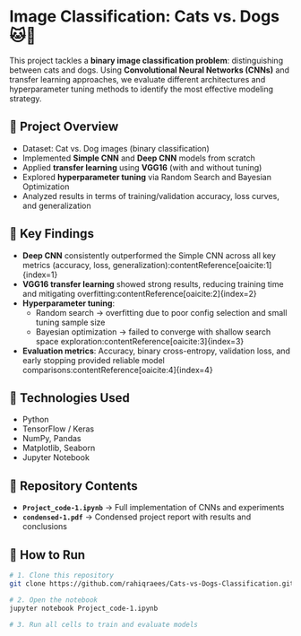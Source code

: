 # Image Classification: Cats vs. Dogs 🐱🐶

This project tackles a **binary image classification problem**: distinguishing between cats and dogs. Using **Convolutional Neural Networks (CNNs)** and transfer learning approaches, we evaluate different architectures and hyperparameter tuning methods to identify the most effective modeling strategy.

## 🔹 Project Overview
- Dataset: Cat vs. Dog images (binary classification)  
- Implemented **Simple CNN** and **Deep CNN** models from scratch  
- Applied **transfer learning** using **VGG16** (with and without tuning)  
- Explored **hyperparameter tuning** via Random Search and Bayesian Optimization  
- Analyzed results in terms of training/validation accuracy, loss curves, and generalization  

## 🔹 Key Findings
- **Deep CNN** consistently outperformed the Simple CNN across all key metrics (accuracy, loss, generalization):contentReference[oaicite:1]{index=1}  
- **VGG16 transfer learning** showed strong results, reducing training time and mitigating overfitting:contentReference[oaicite:2]{index=2}  
- **Hyperparameter tuning**:
  - Random search → overfitting due to poor config selection and small tuning sample size  
  - Bayesian optimization → failed to converge with shallow search space exploration:contentReference[oaicite:3]{index=3}  
- **Evaluation metrics**: Accuracy, binary cross-entropy, validation loss, and early stopping provided reliable model comparisons:contentReference[oaicite:4]{index=4}  

## 🔹 Technologies Used
- Python  
- TensorFlow / Keras  
- NumPy, Pandas  
- Matplotlib, Seaborn  
- Jupyter Notebook  

## 🔹 Repository Contents
- **`Project_code-1.ipynb`** → Full implementation of CNNs and experiments  
- **`condensed-1.pdf`** → Condensed project report with results and conclusions  

## 🔹 How to Run
```bash
# 1. Clone this repository
git clone https://github.com/rahiqraees/Cats-vs-Dogs-Classification.git

# 2. Open the notebook
jupyter notebook Project_code-1.ipynb

# 3. Run all cells to train and evaluate models
